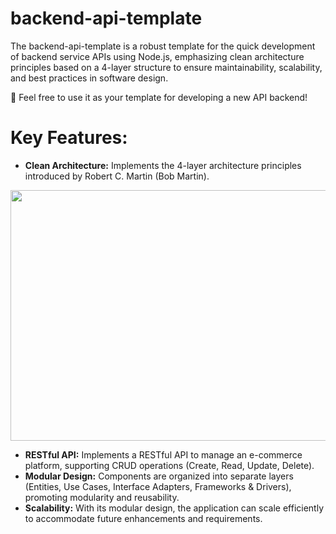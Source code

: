 # backend-api-template

The backend-api-template is a robust template for the quick development of backend service APIs using Node.js, emphasizing clean architecture principles based on a 4-layer structure to ensure maintainability, scalability, and best practices in software design.

🚀 Feel free to use it as your template for developing a new API backend!

# Key Features:

- **Clean Architecture:** Implements the 4-layer architecture principles introduced by Robert C. Martin (Bob Martin).

<p align="left">
  <img width="568" height="401" src="https://blog.cleancoder.com/uncle-bob/images/2012-08-13-the-clean-architecture/CleanArchitecture.jpg" />
</p>

- **RESTful API:** Implements a RESTful API to manage an e-commerce platform, supporting CRUD operations (Create, Read, Update, Delete).
- **Modular Design:** Components are organized into separate layers (Entities, Use Cases, Interface Adapters, Frameworks & Drivers), promoting modularity and reusability.
- **Scalability:** With its modular design, the application can scale efficiently to accommodate future enhancements and requirements.
